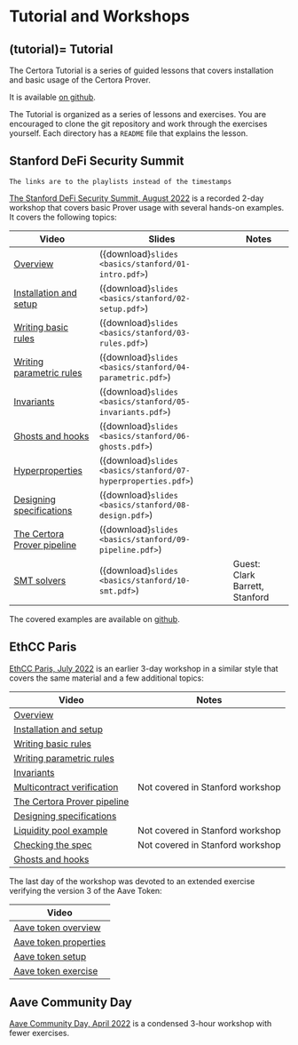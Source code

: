 Tutorial and Workshops
======================

(tutorial)=
Tutorial
--------

The Certora Tutorial is a series of guided lessons that covers installation and
basic usage of the Certora Prover.

It is available [on github][tutorial].

The Tutorial is organized as a series of lessons and exercises.  You are
encouraged to clone the git repository and work through the exercises yourself.
Each directory has a `README` file that explains the lesson.

[tutorial]: https://github.com/Certora/Tutorials/blob/master/README.md

Stanford DeFi Security Summit
-----------------------------

```{todo}
The links are to the playlists instead of the timestamps
```

[The Stanford DeFi Security Summit, August 2022][stanford] is a recorded 2-day workshop that
covers basic Prover usage with several hands-on examples.  It covers the
following topics:

| Video | Slides | Notes |
| ----- | ------ | ----- |
| [Overview                   ](https://www.youtube.com/playlist?list=PLKtu7wuOMP9Wp_O8kylKbtFYgM8HVTGIA) | ({download}`slides <basics/stanford/01-intro.pdf>`)           | |
| [Installation and setup     ](https://www.youtube.com/playlist?list=PLKtu7wuOMP9Wp_O8kylKbtFYgM8HVTGIA) | ({download}`slides <basics/stanford/02-setup.pdf>`)           | |
| [Writing basic rules        ](https://www.youtube.com/playlist?list=PLKtu7wuOMP9Wp_O8kylKbtFYgM8HVTGIA) | ({download}`slides <basics/stanford/03-rules.pdf>`)           | |
| [Writing parametric rules   ](https://www.youtube.com/playlist?list=PLKtu7wuOMP9Wp_O8kylKbtFYgM8HVTGIA) | ({download}`slides <basics/stanford/04-parametric.pdf>`)      | |
| [Invariants                 ](https://www.youtube.com/playlist?list=PLKtu7wuOMP9Wp_O8kylKbtFYgM8HVTGIA) | ({download}`slides <basics/stanford/05-invariants.pdf>`)      | |
| [Ghosts and hooks           ](https://www.youtube.com/playlist?list=PLKtu7wuOMP9Wp_O8kylKbtFYgM8HVTGIA) | ({download}`slides <basics/stanford/06-ghosts.pdf>`)          | |
| [Hyperproperties            ](https://www.youtube.com/playlist?list=PLKtu7wuOMP9Wp_O8kylKbtFYgM8HVTGIA) | ({download}`slides <basics/stanford/07-hyperproperties.pdf>`) | |
| [Designing specifications   ](https://www.youtube.com/playlist?list=PLKtu7wuOMP9Wp_O8kylKbtFYgM8HVTGIA) | ({download}`slides <basics/stanford/08-design.pdf>`)          | |
| [The Certora Prover pipeline](https://www.youtube.com/playlist?list=PLKtu7wuOMP9Wp_O8kylKbtFYgM8HVTGIA) | ({download}`slides <basics/stanford/09-pipeline.pdf>`)        | |
| [SMT solvers                ](https://www.youtube.com/playlist?list=PLKtu7wuOMP9Wp_O8kylKbtFYgM8HVTGIA) | ({download}`slides <basics/stanford/10-smt.pdf>`)             | Guest: Clark Barrett, Stanford |

The covered examples are available on [github][examples].

[stanford]: https://www.youtube.com/playlist?list=PLKtu7wuOMP9Wp_O8kylKbtFYgM8HVTGIA
[examples]: https://github.com/Certora/Examples

EthCC Paris
-----------

[EthCC Paris, July 2022][ethcc] is an earlier 3-day workshop in a similar
style that covers the same material and a few additional topics:

| Video | Notes |
| ----- | ----- |
| [Overview                    ](https://www.youtube.com/watch?v=sdEfc-58CUE&list=PLKtu7wuOMP9XHbjAevkw2nL29YMubqEFj&index=1&t=1s)     | |
| [Installation and setup      ](https://www.youtube.com/watch?v=CwCX0TuDfTE&list=PLKtu7wuOMP9XHbjAevkw2nL29YMubqEFj&index=2&t=2s)     | |
| [Writing basic rules         ](https://www.youtube.com/watch?v=66Gjzgl87L8&list=PLKtu7wuOMP9XHbjAevkw2nL29YMubqEFj&index=3&t=21s)    | |
| [Writing parametric rules    ](https://www.youtube.com/watch?v=gMjELxgMY30&list=PLKtu7wuOMP9XHbjAevkw2nL29YMubqEFj&index=4&t=534s)   | |
| [Invariants                  ](https://www.youtube.com/watch?v=VqboepMVbg4&list=PLKtu7wuOMP9XHbjAevkw2nL29YMubqEFj&index=5&t=2s)     | |
| [Multicontract verification  ](https://www.youtube.com/watch?v=WR8eAQZzd8Y&list=PLKtu7wuOMP9XHbjAevkw2nL29YMubqEFj&index=6)          | Not covered in Stanford workshop |
| [The Certora Prover pipeline ](https://www.youtube.com/watch?v=jAiBUebBs88&list=PLKtu7wuOMP9XHbjAevkw2nL29YMubqEFj&index=7)          | |
| [Designing specifications    ](https://www.youtube.com/watch?v=f3K-68k7vig&list=PLKtu7wuOMP9XHbjAevkw2nL29YMubqEFj&index=8)          | |
| [Liquidity pool example      ](https://www.youtube.com/watch?v=GLGXQSaE5b4&list=PLKtu7wuOMP9XHbjAevkw2nL29YMubqEFj&index=9)          | Not covered in Stanford workshop |
| [Checking the spec           ](https://www.youtube.com/watch?v=csTe6ub3Jwg&list=PLKtu7wuOMP9XHbjAevkw2nL29YMubqEFj&index=10)         | Not covered in Stanford workshop |
| [Ghosts and hooks            ](https://www.youtube.com/watch?v=NQ1ZQnlYFOQ&list=PLKtu7wuOMP9XHbjAevkw2nL29YMubqEFj&index=11)         | |

The last day of the workshop was devoted to an extended exercise verifying the
version 3 of the Aave Token:

| Video |
| ----- |
| [Aave token overview         ](https://www.youtube.com/watch?v=BGdHsvQMmy8&list=PLKtu7wuOMP9XHbjAevkw2nL29YMubqEFj&index=12&t=1618s) |
| [Aave token properties       ](https://www.youtube.com/watch?v=_YW-uReng44&list=PLKtu7wuOMP9XHbjAevkw2nL29YMubqEFj&index=13&t=25s)   |
| [Aave token setup            ](https://www.youtube.com/watch?v=Epe90JSmNqc&list=PLKtu7wuOMP9XHbjAevkw2nL29YMubqEFj&index=14)         |
| [Aave token exercise         ](https://www.youtube.com/watch?v=IPasjUOFUdA&list=PLKtu7wuOMP9XHbjAevkw2nL29YMubqEFj&index=15)         |

[ethcc]:       https://www.youtube.com/playlist?list=PLKtu7wuOMP9XHbjAevkw2nL29YMubqEFj

Aave Community Day
------------------

[Aave Community Day, April 2022][aave] is a condensed 3-hour workshop with
fewer exercises.

[aave]: https://www.youtube.com/playlist?list=PLKtu7wuOMP9WOLJNPafbrd0lehfc7yxso

